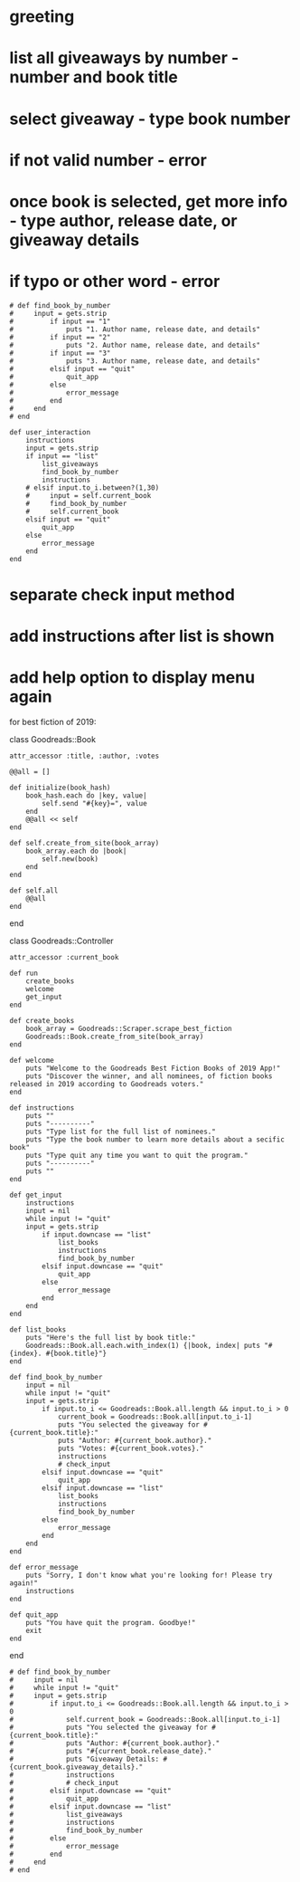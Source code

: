 # greeting 
# list all giveaways by number - number and book title
# select giveaway - type book number
# if not valid number - error
# once book is selected, get more info - type author, release date, or giveaway details
# if typo or other word - error

    # def find_book_by_number
    #     input = gets.strip 
    #         if input == "1"
    #             puts "1. Author name, release date, and details"
    #         if input == "2"
    #             puts "2. Author name, release date, and details"
    #         if input == "3"
    #             puts "3. Author name, release date, and details"
    #         elsif input == "quit"
    #             quit_app
    #         else 
    #             error_message
    #         end
    #     end 
    # end 

    def user_interaction
        instructions 
        input = gets.strip 
        if input == "list"
            list_giveaways 
            find_book_by_number 
            instructions    
        # elsif input.to_i.between?(1,30)
        #     input = self.current_book
        #     find_book_by_number 
        #     self.current_book 
        elsif input == "quit"
            quit_app
        else 
            error_message
        end 
    end 
# separate check input method
# add instructions after list is shown
# add help option to display menu again

for best fiction of 2019:

class Goodreads::Book 

    attr_accessor :title, :author, :votes 

    @@all = [] 

    def initialize(book_hash)
        book_hash.each do |key, value|
            self.send "#{key}=", value
        end 
        @@all << self 
    end 

    def self.create_from_site(book_array)
        book_array.each do |book|
            self.new(book)
        end 
    end 

    def self.all 
        @@all 
    end 

end 

class Goodreads::Controller

    attr_accessor :current_book 

    def run 
        create_books 
        welcome  
        get_input
    end 

    def create_books 
        book_array = Goodreads::Scraper.scrape_best_fiction 
        Goodreads::Book.create_from_site(book_array)
    end 

    def welcome
        puts "Welcome to the Goodreads Best Fiction Books of 2019 App!"
        puts "Discover the winner, and all nominees, of fiction books released in 2019 according to Goodreads voters."
    end 

    def instructions 
        puts ""
        puts "----------"
        puts "Type list for the full list of nominees."
        puts "Type the book number to learn more details about a secific book"
        puts "Type quit any time you want to quit the program."
        puts "----------"
        puts ""
    end 

    def get_input
        instructions 
        input = nil 
        while input != "quit"
        input = gets.strip 
            if input.downcase == "list"
                list_books 
                instructions
                find_book_by_number  
            elsif input.downcase == "quit"
                quit_app
            else 
                error_message
            end 
        end 
    end 

    def list_books
        puts "Here's the full list by book title:"
        Goodreads::Book.all.each.with_index(1) {|book, index| puts "#{index}. #{book.title}"}
    end

    def find_book_by_number
        input = nil 
        while input != "quit"
        input = gets.strip 
            if input.to_i <= Goodreads::Book.all.length && input.to_i > 0
                current_book = Goodreads::Book.all[input.to_i-1]
                puts "You selected the giveaway for #{current_book.title}:"
                puts "Author: #{current_book.author}."
                puts "Votes: #{current_book.votes}."
                instructions
                # check_input
            elsif input.downcase == "quit"
                quit_app
            elsif input.downcase == "list"
                list_books
                instructions 
                find_book_by_number
            else 
                error_message 
            end 
        end 
    end 

    def error_message
        puts "Sorry, I don't know what you're looking for! Please try again!"
        instructions 
    end 

    def quit_app
        puts "You have quit the program. Goodbye!"  
        exit
    end 

end 


    # def find_book_by_number
    #     input = nil 
    #     while input != "quit"
    #     input = gets.strip 
    #         if input.to_i <= Goodreads::Book.all.length && input.to_i > 0
    #             self.current_book = Goodreads::Book.all[input.to_i-1]
    #             puts "You selected the giveaway for #{current_book.title}:"
    #             puts "Author: #{current_book.author}."
    #             puts "#{current_book.release_date}."
    #             puts "Giveaway Details: #{current_book.giveaway_details}."
    #             instructions
    #             # check_input
    #         elsif input.downcase == "quit"
    #             quit_app
    #         elsif input.downcase == "list"
    #             list_giveaways
    #             instructions 
    #             find_book_by_number
    #         else 
    #             error_message 
    #         end 
    #     end 
    # end 